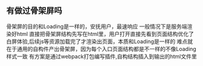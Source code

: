 ## 有做过骨架屏吗

骨架屏的目的和Loading是一样的，安抚用户，最速响应
一般情况下是服务端渲染好html 直接把骨架屏结构先写在html里，用户打开直接先看到页面结构优化了白屏体验,后续js等资源加载完了才渲染出页面，本质和Loading是一样的
难点就在于通用的自构件产出骨架屏，因为每个入口页面结构都是不一样的不像Loading样式一致
有方案是通过webpack打包编写插件,自构结构插入到输出的html文件里